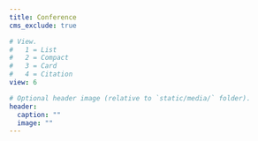 ```yaml
---
title: Conference
cms_exclude: true

# View.
#   1 = List
#   2 = Compact
#   3 = Card
#   4 = Citation
view: 6

# Optional header image (relative to `static/media/` folder).
header:
  caption: ""
  image: ""
---
```

